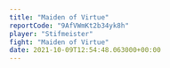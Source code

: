 ```yaml
---
title: "Maiden of Virtue"
reportCode: "9AfVWmKt2b34yk8h"
player: "Stifmeister"
fight: "Maiden of Virtue"
date: 2021-10-09T12:54:48.063000+00:00
---
```

